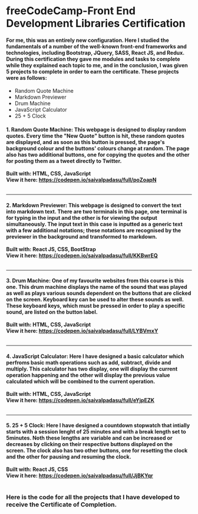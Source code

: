 # freeCodeCamp-Front End Development Libraries Certification

#### For me, this was an entirely new configuration. Here I studied the fundamentals of a number of the well-known front-end frameworks and technologies, including Bootstrap, JQuery, SASS, React JS, and Redux. During this certification they gave me modules and tasks to complete while they explained each topic to me, and in the conclusion, I was given 5 projects to complete in order to earn the certificate. These projects were as follows:
  - Random Quote Machine
  - Markdown Previewer
  - Drum Machine
  - JavaScript Calculator
  - 25 + 5 Clock

#### 1. Random Quote Machine: This webpage is designed to display random quotes. Every time the "New Quote" button is hit, these random quotes are displayed, and as soon as this button is pressed, the page's background colour and the buttons' colours change at random. The page also has two additional buttons, one for copying the quotes and the other for posting them as a tweet directly to Twitter.<br><br>Built with: HTML, CSS, JavaScript<br>View it here: https://codepen.io/saivalpadasu/full/poZoapN <br><br><hr>
#### 2. Markdown Previewer: This webpage is designed to convert the text into markdown text. There are two terminals in this page, one terminal is for typing in the input and the other is for viewing the output simultaneously. The input text in this case is inputted as a generic text with a few additional notations; these notations are recognised by the previewer in the background and transformed to markdown.<br><br>Built with: React JS, CSS, BootStrap<br>View it here: https://codepen.io/saivalpadasu/full/KKBwrEQ <br><br><hr>
#### 3. Drum Machine: One of my favourite websites from this course is this one. This drum machine displays the name of the sound that was played as well as plays various sounds dependent on the buttons that are clicked on the screen. Keyboard key can be used to alter these sounds as well. These keyboard keys, which must be pressed in order to play a specific sound, are listed on the button label. <br><br>Built with: HTML, CSS, JavaScript<br>View it here: https://codepen.io/saivalpadasu/full/LYBVmxY <br><br><hr>
#### 4. JavaScript Calculator: Here I have designed a basic calculator which perfroms basic math operations such as add, subtract, divide and multiply. This calculator has two display, one will display the current operation happening and the other will display the previous value calculated which will be combined to the current operation. <br><br>Built with: HTML, CSS, JavaScript<br>View it here: https://codepen.io/saivalpadasu/full/eYjpEZK <br><br><hr>
#### 5. 25 + 5 Clock: Here I have designed a countdown stopwatch that intially starts with a session lenght of 25 minutes and with a break length set to 5minutes. Noth these lengths are variable and can be increased or decreases by clicking on their respective buttons displayed on the screen. The clock also has two other buttons, one for resetting the clock and the other for pausing and resuming the clock. <br><br>Built with: React JS, CSS<br>View it here: https://codepen.io/saivalpadasu/full/JjBKYqr <br><br>

### Here is the code for all the projects that I have developed to receive the Certificate of Completion.
